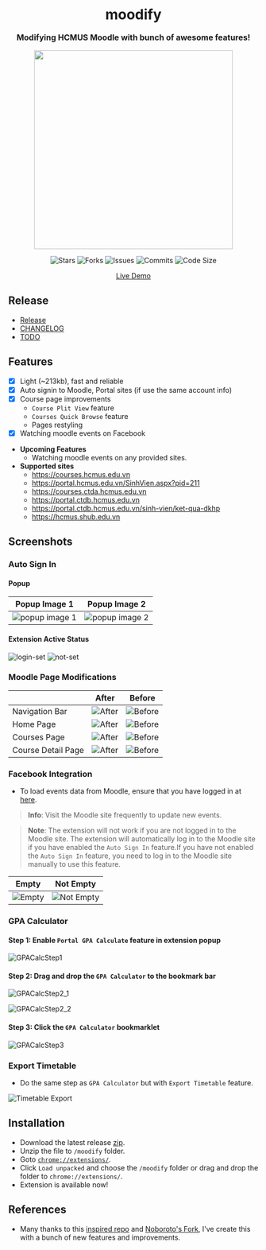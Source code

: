 <h1 align="center">moodify</h1>
<p align="center" style="font-size:16px"><strong>Modifying HCMUS Moodle with bunch of awesome features!</strong></p>
<p align="center">  
  <img src="https://raw.githubusercontent.com/catppuccin/catppuccin/main/assets/palette/macchiato.png" width="400" />
</p>

<p align="center">
  <img alt="Stars" src="https://badgen.net/github/stars/yuran1811/moodify">
  <img alt="Forks" src="https://badgen.net/github/forks/yuran1811/moodify">
  <img alt="Issues" src="https://badgen.net/github/issues/yuran1811/moodify">
  <img alt="Commits" src="https://badgen.net/github/commits/yuran1811/moodify">
  <img alt="Code Size" src="https://img.shields.io/github/languages/code-size/yuran1811/moodify">
</p>

<div align="center"><a href="" target="_blank">Live Demo</a></div>

## Release

- [Release](https://github.com/yuran1811/moodify/releases)
- [CHANGELOG](/md/CHANGELOG.md)
- [TODO](/md/TODO.md)

## Features

- [x] Light (~213kb), fast and reliable
- [x] Auto signin to Moodle, Portal sites (if use the same account info)
- [x] Course page improvements
  - `Course Plit View` feature
  - `Courses Quick Browse` feature
  - Pages restyling
- [x] Watching moodle events on Facebook

- **Upcoming Features**
  - Watching moodle events on any provided sites.
- **Supported sites**
  - https://courses.hcmus.edu.vn
  - https://portal.hcmus.edu.vn/SinhVien.aspx?pid=211
  - https://courses.ctda.hcmus.edu.vn
  - https://portal.ctdb.hcmus.edu.vn
  - https://portal.ctdb.hcmus.edu.vn/sinh-vien/ket-qua-dkhp
  - https://hcmus.shub.edu.vn

## Screenshots

### Auto Sign In

#### Popup

| Popup Image 1                                        | Popup Image 2                                        |
| ---------------------------------------------------- | ---------------------------------------------------- |
| ![popup image 1](public/screenshots/extension-1.png) | ![popup image 2](public/screenshots/extension-2.png) |

#### Extension Active Status

![login-set](public/screenshots/auto-login.png)
![not-set](public/screenshots/not-enable-auto-login.png)

### Moodle Page Modifications

|                    | After                                               | Before                                                        |
| ------------------ | --------------------------------------------------- | ------------------------------------------------------------- |
| Navigation Bar     | ![After](public/screenshots/nav-bar.png)            | ![Before](public/screenshots/original/nav-bar.png)            |
| Home Page          | ![After](public/screenshots/home-page.png)          | ![Before](public/screenshots/original/home-page.png)          |
| Courses Page       | ![After](public/screenshots/my-courses-page.png)    | ![Before](public/screenshots/original/my-courses-page.png)    |
| Course Detail Page | ![After](public/screenshots/course-detail-page.png) | ![Before](public/screenshots/original/course-detail-page.png) |

### Facebook Integration

- To load events data from Moodle, ensure that you have logged in at [here](https://courses.ctda.hcmus.edu.vn).

> **Info**: Visit the Moodle site frequently to update new events.

> **Note**: The extension will not work if you are not logged in to the Moodle site. The extension will automatically log in to the Moodle site if you have enabled the `Auto Sign In` feature.If you have not enabled the `Auto Sign In` feature, you need to log in to the Moodle site manually to use this feature.

| Empty                                                     | Not Empty                                               |
| --------------------------------------------------------- | ------------------------------------------------------- |
| ![Empty](public/screenshots/facebook-integrate-empty.png) | ![Not Empty](public/screenshots/facebook-integrate.png) |

### GPA Calculator

#### Step 1: Enable `Portal GPA Calculate` feature in extension popup

![GPACalcStep1](public/screenshots/GPACalc/GPACalcStep1.png)

#### Step 2: Drag and drop the `GPA Calculator` to the bookmark bar

![GPACalcStep2_1](public/screenshots/GPACalc/gpacalc.png)

![GPACalcStep2_2](public/screenshots/GPACalc/GPACalcStep2.png)

#### Step 3: Click the `GPA Calculator` bookmarklet

![GPACalcStep3](public/screenshots/GPACalc/GPACalcStep3.png)

### Export Timetable

- Do the same step as `GPA Calculator` but with `Export Timetable` feature.

![Timetable Export](public/screenshots/timetable.png)

## Installation

- Download the latest release [zip](https://github.com/yuran1811/moodify/releases).
- Unzip the file to `/moodify` folder.
- Goto [`chrome://extensions/`](chrome://extensions/).
- Click `Load unpacked` and choose the `/moodify` folder or drag and drop the folder to `chrome://extensions/`.
- Extension is available now!

## References

- Many thanks to this [inspired repo](https://github.com/tinwritescode/hcmus-moodle-improved) and [Noboroto's Fork](https://github.com/Noboroto/hcmus-moodle-improved), I've create this with a bunch of new features and improvements.
